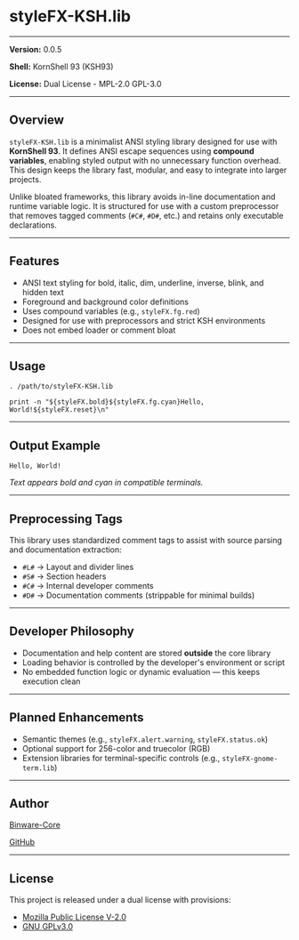 # styleFX-KSH.lib

---

**Version:** 0.0.5

**Shell:** KornShell 93 (KSH93)

**License:** Dual License - MPL-2.0 GPL-3.0

---

## Overview

`styleFX-KSH.lib` is a minimalist ANSI styling library designed for use with **KornShell 93**. It defines ANSI escape sequences using **compound variables**, enabling styled output with no unnecessary function overhead. This design keeps the library fast, modular, and easy to integrate into larger projects.

Unlike bloated frameworks, this library avoids in-line documentation and runtime variable logic. It is structured for use with a custom preprocessor that removes tagged comments (`#C#`, `#D#`, etc.) and retains only executable declarations.

---

## Features

- ANSI text styling for bold, italic, dim, underline, inverse, blink, and hidden text
- Foreground and background color definitions
- Uses compound variables (e.g., `styleFX.fg.red`)
- Designed for use with preprocessors and strict KSH environments
- Does not embed loader or comment bloat

---

## Usage

```ksh
. /path/to/styleFX-KSH.lib

print -n "${styleFX.bold}${styleFX.fg.cyan}Hello, World!${styleFX.reset}\n"
```

---

## Output Example

```
Hello, World!
```
*Text appears bold and cyan in compatible terminals.*

---

## Preprocessing Tags

This library uses standardized comment tags to assist with source parsing and documentation extraction:

- `#L#` → Layout and divider lines
- `#S#` → Section headers
- `#C#` → Internal developer comments
- `#D#` → Documentation comments (strippable for minimal builds)

---

## Developer Philosophy

- Documentation and help content are stored **outside** the core library
- Loading behavior is controlled by the developer's environment or script
- No embedded function logic or dynamic evaluation — this keeps execution clean

---

## Planned Enhancements

- Semantic themes (e.g., `styleFX.alert.warning`, `styleFX.status.ok`)
- Optional support for 256-color and truecolor (RGB)
- Extension libraries for terminal-specific controls (e.g., `styleFX-gnome-term.lib`)

---

## Author

[Binware-Core](https://github.com/clindgren)

[GitHub](https://github.com/clindgren)

---

## License

This project is released under a dual license with provisions:

- [Mozilla Public License V-2.0](https://opensource.org/license/mpl-2-0)
- [GNU GPLv3.0](https://www.gnu.org/licenses/gpl-3.0.html)

